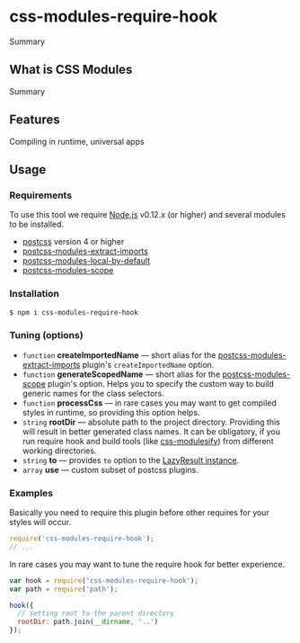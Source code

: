 css-modules-require-hook
========================

Summary

## What is CSS Modules

Summary

## Features

Compiling in runtime, universal apps

## Usage

### Requirements

To use this tool we require [Node.js](https://github.com/nodejs/node) v0.12.x (or higher) and several modules to be installed.

- [postcss](https://github.com/postcss/postcss) version 4 or higher
- [postcss-modules-extract-imports](https://github.com/css-modules/postcss-modules-extract-imports)
- [postcss-modules-local-by-default](https://github.com/css-modules/postcss-modules-local-by-default)
- [postcss-modules-scope](https://github.com/css-modules/postcss-modules-scope)

### Installation

```bash
$ npm i css-modules-require-hook
```

### Tuning (options)

 * `function` **createImportedName** &mdash; short alias for the [postcss-modules-extract-imports](https://github.com/css-modules/postcss-modules-extract-imports) plugin's `createImportedName` option.
 * `function` **generateScopedName** &mdash; short alias for the [postcss-modules-scope](https://github.com/css-modules/postcss-modules-scope) plugin's option. Helps you to specify the custom way to build generic names for the class selectors.
 * `function` **processCss** &mdash; in rare cases you may want to get compiled styles in runtime, so providing this option helps.
 * `string`   **rootDir** &mdash; absolute path to the project directory. Providing this will result in better generated class names. It can be obligatory, if you run require hook and build tools (like [css-modulesify](https://github.com/css-modules/css-modulesify)) from different working directories.
 * `string`   **to** &mdash; provides `to` option to the [LazyResult instance](https://github.com/postcss/postcss/blob/master/docs/api.md#processorprocesscss-opts).
 * `array`    **use** &mdash; custom subset of postcss plugins.

### Examples

Basically you need to require this plugin before other requires for your styles will occur.

```javascript
require('css-modules-require-hook');
// ...
```

In rare cases you may want to tune the require hook for better experience.

```javascript
var hook = require('css-modules-require-hook');
var path = require('path');

hook({
  // setting root to the parent directory
  rootDir: path.join(__dirname, '..')
});
```
